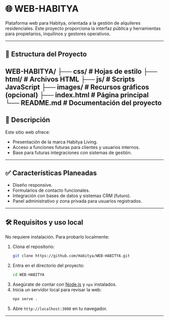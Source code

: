 # 🌐 WEB-HABITYA

Plataforma web para Habitya, orientada a la gestión de alquileres residenciales. Este proyecto proporciona la interfaz pública y herramientas para propietarios, inquilinos y gestores operativos.

---

## 📁 Estructura del Proyecto

WEB-HABITYA/
├── css/ # Hojas de estilo
├── html/ # Archivos HTML
├── js/ # Scripts JavaScript
├── images/ # Recursos gráficos (opcional)
├── index.html # Página principal
└── README.md # Documentación del proyecto
---

## 🚀 Descripción

Este sitio web ofrece:
- Presentación de la marca Habitya Living.
- Acceso a funciones futuras para clientes y usuarios internos.
- Base para futuras integraciones con sistemas de gestión.

---

## ✅ Características Planeadas

- Diseño responsive.
- Formularios de contacto funcionales.
- Integración con bases de datos y sistemas CRM (futuro).
- Panel administrativo y zona privada para usuarios registrados.

---

## 🛠️ Requisitos y uso local

No requiere instalación. Para probarlo localmente:

1. Clona el repositorio:
   ```bash
   git clone https://github.com/Habitya/WEB-HABITYA.git
   ```
2. Entra en el directorio del proyecto:
   ```bash
   cd WEB-HABITYA
   ```
3. Asegúrate de contar con [Node.js](https://nodejs.org/) y `npx` instalados.
4. Inicia un servidor local para revisar la web:
   ```bash
   npx serve .
   ```
5. Abre `http://localhost:3000` en tu navegador.

---
